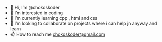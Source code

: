 - 👋 Hi, I’m @chokoskoder
- 👀 I’m interested in coding
- 🌱 I’m currently learning cpp , html and css
- :briefcase: I’m looking to collaborate on projects where i can help jn anyway and learn 
- 📫 How to reach me chokoskoder@gmail.com

<!---
chokoskoder/chokoskoder is a ✨ special ✨ repository because its `README.md` (this file) appears on your GitHub profile.
You can click the Preview link to take a look at your changes.
--->
